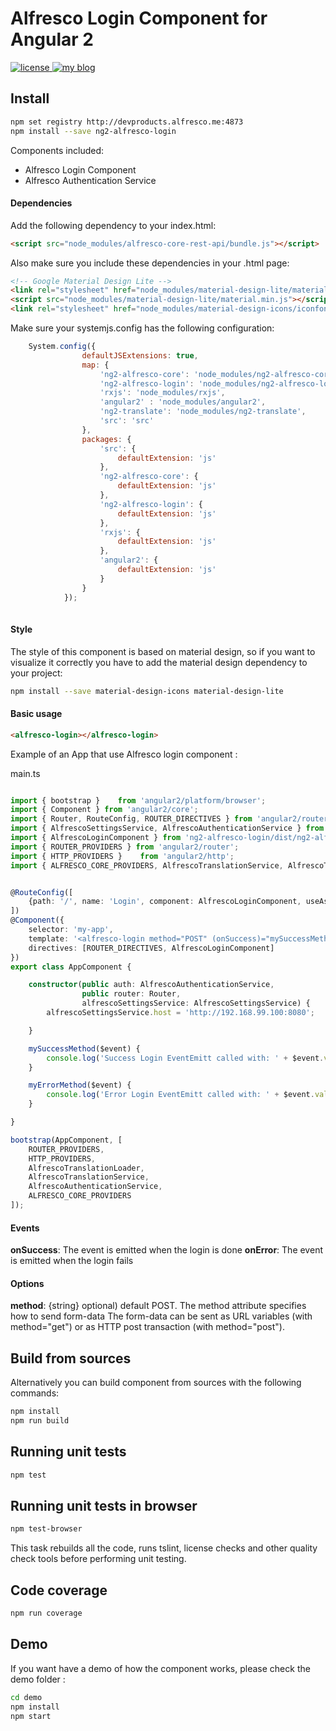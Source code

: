 # Alfresco Login Component for Angular 2
<p>
  <a href='https://raw.githubusercontent.com/Alfresco/dev-platform-webcomponents/master/ng2-components/ng2-alfresco-upload/LICENSE'>
     <img src='https://img.shields.io/hexpm/l/plug.svg' alt='license' />
  </a>
  <a href='https://www.alfresco.com/'>
     <img src='https://img.shields.io/badge/style-component-green.svg?label=alfresco' alt='my blog' />
  </a>
</p>

## Install


```sh
npm set registry http://devproducts.alfresco.me:4873
npm install --save ng2-alfresco-login
```

Components included:

* Alfresco Login Component
* Alfresco Authentication Service

#### Dependencies

Add the following dependency to your index.html:

```html
<script src="node_modules/alfresco-core-rest-api/bundle.js"></script>
```

Also make sure you include these dependencies in your .html page:

```html
<!-- Google Material Design Lite -->
<link rel="stylesheet" href="node_modules/material-design-lite/material.min.css">
<script src="node_modules/material-design-lite/material.min.js"></script>
<link rel="stylesheet" href="node_modules/material-design-icons/iconfont/material-icons.css">
```

Make sure your systemjs.config has the following configuration:

```javascript
    System.config({
                defaultJSExtensions: true,
                map: {
                    'ng2-alfresco-core': 'node_modules/ng2-alfresco-core',
                    'ng2-alfresco-login': 'node_modules/ng2-alfresco-login',
                    'rxjs': 'node_modules/rxjs',
                    'angular2' : 'node_modules/angular2',
                    'ng2-translate': 'node_modules/ng2-translate',
                    'src': 'src'
                },
                packages: {
                    'src': {
                        defaultExtension: 'js'
                    },
                    'ng2-alfresco-core': {
                        defaultExtension: 'js'
                    },
                    'ng2-alfresco-login': {
                        defaultExtension: 'js'
                    },
                    'rxjs': {
                        defaultExtension: 'js'
                    },
                    'angular2': {
                        defaultExtension: 'js'
                    }
                }
            });
    
```

#### Style
The style of this component is based on material design, so if you want to visualize it correctly you have to add the material
design dependency to your project:

```sh
npm install --save material-design-icons material-design-lite
```

#### Basic usage


```html
<alfresco-login></alfresco-login>
```

Example of an App that use Alfresco login component :

main.ts
```ts

import { bootstrap }    from 'angular2/platform/browser';
import { Component } from 'angular2/core';
import { Router, RouteConfig, ROUTER_DIRECTIVES } from 'angular2/router';
import { AlfrescoSettingsService, AlfrescoAuthenticationService } from 'ng2-alfresco-core/dist/ng2-alfresco-core';
import { AlfrescoLoginComponent } from 'ng2-alfresco-login/dist/ng2-alfresco-login';
import { ROUTER_PROVIDERS } from 'angular2/router';
import { HTTP_PROVIDERS }    from 'angular2/http';
import { ALFRESCO_CORE_PROVIDERS, AlfrescoTranslationService, AlfrescoTranslationLoader } from 'ng2-alfresco-core/dist/ng2-alfresco-core';


@RouteConfig([
    {path: '/', name: 'Login', component: AlfrescoLoginComponent, useAsDefault: true}
])
@Component({
    selector: 'my-app',
    template: '<alfresco-login method="POST" (onSuccess)="mySuccessMethod($event)" (onError)="myErrorMethod($event)"></alfresco-login>',
    directives: [ROUTER_DIRECTIVES, AlfrescoLoginComponent]
})
export class AppComponent {

    constructor(public auth: AlfrescoAuthenticationService,
                public router: Router,
                alfrescoSettingsService: AlfrescoSettingsService) {
        alfrescoSettingsService.host = 'http://192.168.99.100:8080';

    }

    mySuccessMethod($event) {
        console.log('Success Login EventEmitt called with: ' + $event.value);
    }

    myErrorMethod($event) {
        console.log('Error Login EventEmitt called with: ' + $event.value);
    }

}

bootstrap(AppComponent, [
    ROUTER_PROVIDERS,
    HTTP_PROVIDERS,
    AlfrescoTranslationLoader,
    AlfrescoTranslationService,
    AlfrescoAuthenticationService,
    ALFRESCO_CORE_PROVIDERS
]);

```
#### Events
**onSuccess**: The event is emitted when the login is done
**onError**: The event is emitted when the login fails<br />


#### Options

**method**: {string} optional) default POST. The method attribute specifies how to send form-data
The form-data can be sent as URL variables (with method="get") or as HTTP post transaction (with method="post").<br />

## Build from sources
Alternatively you can build component from sources with the following commands:


```sh
npm install
npm run build
```

## Running unit tests

```sh
npm test
```

## Running unit tests in browser

```sh
npm test-browser
```

This task rebuilds all the code, runs tslint, license checks and other quality check tools 
before performing unit testing. 

## Code coverage

```sh
npm run coverage
```

## Demo

If you want have a demo of how the component works, please check the demo folder :

```sh
cd demo
npm install
npm start
```

